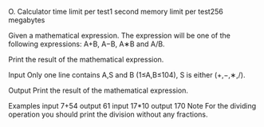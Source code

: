 O. Calculator
time limit per test1 second
memory limit per test256 megabytes

Given a mathematical expression. The expression will be one of the following expressions: A+B, A−B, A∗B and A/B.

Print the result of the mathematical expression.

Input
Only one line contains A,S and B (1≤A,B≤104), S is either (+,−,∗,/).

Output
Print the result of the mathematical expression.

Examples
input
7+54
output
61
input
17*10
output
170
Note
For the dividing operation you should print the division without any fractions.

